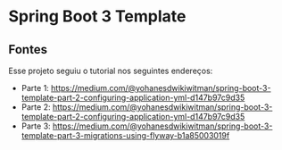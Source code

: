 # Spring Boot 3 Template

## Fontes

Esse projeto seguiu o tutorial nos seguintes endereços:

- Parte 1: <https://medium.com/@yohanesdwikiwitman/spring-boot-3-template-part-2-configuring-application-yml-d147b97c9d35>
- Parte 2: <https://medium.com/@yohanesdwikiwitman/spring-boot-3-template-part-2-configuring-application-yml-d147b97c9d35>
- Parte 3: <https://medium.com/@yohanesdwikiwitman/spring-boot-3-template-part-3-migrations-using-flyway-b1a85003019f>
